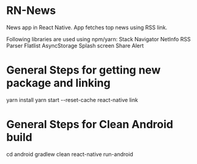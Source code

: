 # RN-News
News app in React Native. App fetches top news using RSS link. 

Following libraries are used using npm/yarn:
Stack Navigator
NetInfo
RSS Parser
Flatlist 
AsyncStorage
Splash screen
Share
Alert


# General Steps for getting new package and linking
yarn install
yarn start --reset-cache
react-native link

# General Steps for Clean Android build
cd android
gradlew clean
react-native run-android

